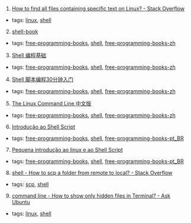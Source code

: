 1. [How to find all files containing specific text on Linux? - Stack Overflow](http://stackoverflow.com/questions/16956810/how-to-find-all-files-containing-specific-text-on-linux)
  * tags: [linux](tags/linux.md), [shell](tags/shell.md)
2. [shell-book](http://me.52fhy.com/shell-book/)
  * tags: [free-programming-books](tags/free-programming-books.md), [shell](tags/shell.md), [free-programming-books-zh](tags/free-programming-books-zh.md)
3. [Shell 编程基础](http://wiki.ubuntu.org.cn/Shell%E7%BC%96%E7%A8%8B%E5%9F%BA%E7%A1%80)
  * tags: [free-programming-books](tags/free-programming-books.md), [shell](tags/shell.md), [free-programming-books-zh](tags/free-programming-books-zh.md)
4. [Shell 脚本编程30分钟入门](https://github.com/qinjx/30min_guides/blob/master/shell.md)
  * tags: [free-programming-books](tags/free-programming-books.md), [shell](tags/shell.md), [free-programming-books-zh](tags/free-programming-books-zh.md)
5. [The Linux Command Line 中文版](http://billie66.github.io/TLCL/book/zh)
  * tags: [free-programming-books](tags/free-programming-books.md), [shell](tags/shell.md), [free-programming-books-zh](tags/free-programming-books-zh.md)
6. [Introdução ao Shell Script](http://aurelio.net/shell/apostila-introducao-shell.pdf)
  * tags: [free-programming-books](tags/free-programming-books.md), [shell](tags/shell.md), [free-programming-books-pt_BR](tags/free-programming-books-pt_BR.md)
7. [Pequena introdução ao linux e ao Shell Script ](https://www.telecom.uff.br/pet/petws/downloads/apostilas/LINUX.pdf)
  * tags: [free-programming-books](tags/free-programming-books.md), [shell](tags/shell.md), [free-programming-books-pt_BR](tags/free-programming-books-pt_BR.md)
8. [shell - How to scp a folder from remote to local? - Stack Overflow](https://stackoverflow.com/questions/11304895/how-to-scp-a-folder-from-remote-to-local)
  * tags: [scp](tags/scp.md), [shell](tags/shell.md)
9. [command line - How to show only hidden files in Terminal? - Ask Ubuntu](https://askubuntu.com/questions/468901/how-to-show-only-hidden-files-in-terminal)
  * tags: [linux](tags/linux.md), [shell](tags/shell.md)
